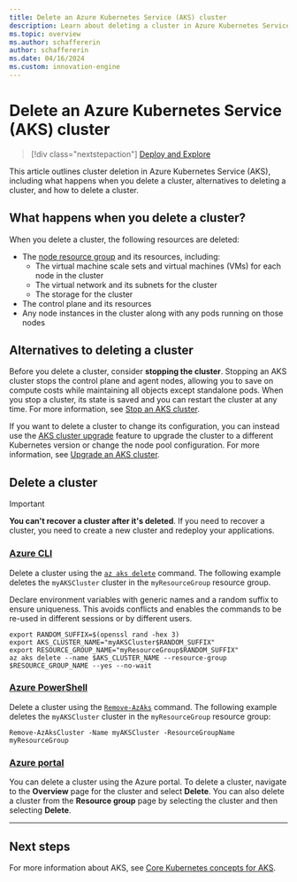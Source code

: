 ```yaml
---
title: Delete an Azure Kubernetes Service (AKS) cluster
description: Learn about deleting a cluster in Azure Kubernetes Service (AKS).
ms.topic: overview
ms.author: schaffererin
author: schaffererin
ms.date: 04/16/2024
ms.custom: innovation-engine
---
```


# Delete an Azure Kubernetes Service (AKS) cluster

> [!div class="nextstepaction"]
> [Deploy and Explore](https://go.microsoft.com/fwlink/?linkid=2333444)

This article outlines cluster deletion in Azure Kubernetes Service (AKS), including what happens when you delete a cluster, alternatives to deleting a cluster, and how to delete a cluster.

## What happens when you delete a cluster?

When you delete a cluster, the following resources are deleted:

* The [node resource group][node-resource-group] and its resources, including:
  * The virtual machine scale sets and virtual machines (VMs) for each node in the cluster
  * The virtual network and its subnets for the cluster
  * The storage for the cluster
* The control plane and its resources
* Any node instances in the cluster along with any pods running on those nodes

## Alternatives to deleting a cluster

Before you delete a cluster, consider **stopping the cluster**. Stopping an AKS cluster stops the control plane and agent nodes, allowing you to save on compute costs while maintaining all objects except standalone pods. When you stop a cluster, its state is saved and you can restart the cluster at any time. For more information, see [Stop an AKS cluster][stop-cluster].

If you want to delete a cluster to change its configuration, you can instead use the [AKS cluster upgrade][upgrade-cluster] feature to upgrade the cluster to a different Kubernetes version or change the node pool configuration. For more information, see [Upgrade an AKS cluster][upgrade-cluster].

## Delete a cluster

> [!IMPORTANT]
> **You can't recover a cluster after it's deleted**. If you need to recover a cluster, you need to create a new cluster and redeploy your applications.

### [Azure CLI](#tab/azure-cli)

Delete a cluster using the [`az aks delete`][az-aks-delete] command. The following example deletes the `myAKSCluster` cluster in the `myResourceGroup` resource group.

Declare environment variables with generic names and a random suffix to ensure uniqueness. This avoids conflicts and enables the commands to be re-used in different sessions or by different users.

```azurecli-interactive
export RANDOM_SUFFIX=$(openssl rand -hex 3)
export AKS_CLUSTER_NAME="myAKSCluster$RANDOM_SUFFIX"
export RESOURCE_GROUP_NAME="myResourceGroup$RANDOM_SUFFIX"
az aks delete --name $AKS_CLUSTER_NAME --resource-group $RESOURCE_GROUP_NAME --yes --no-wait
```

### [Azure PowerShell](#tab/azure-powershell)

Delete a cluster using the [`Remove-AzAks`][remove-azaks] command. The following example deletes the `myAKSCluster` cluster in the `myResourceGroup` resource group:

```azurepowershell-interactive
Remove-AzAksCluster -Name myAKSCluster -ResourceGroupName myResourceGroup
```

### [Azure portal](#tab/azure-portal)

You can delete a cluster using the Azure portal. To delete a cluster, navigate to the **Overview** page for the cluster and select **Delete**. You can also delete a cluster from the **Resource group** page by selecting the cluster and then selecting **Delete**.

---

## Next steps

For more information about AKS, see [Core Kubernetes concepts for AKS][core-concepts].

<!-- LINKS -->
[node-resource-group]: ./concepts-clusters-workloads.md#node-resource-group
[stop-cluster]: ./start-stop-cluster.md
[upgrade-cluster]: ./upgrade-cluster.md
[az-aks-delete]: /cli/azure/aks#az_aks_delete
[remove-azaks]: /powershell/module/az.aks/remove-azakscluster
[core-concepts]: ./concepts-clusters-workloads.md